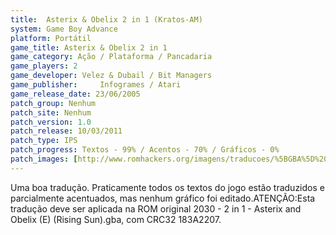 ```yaml
---
title:  Asterix & Obelix 2 in 1 (Kratos-AM)
system: Game Boy Advance
platform: Portátil
game_title: Asterix & Obelix 2 in 1
game_category: Ação / Plataforma / Pancadaria
game_players: 2
game_developer: Velez & Dubail / Bit Managers
game_publisher: 	Infogrames / Atari
game_release_date: 23/06/2005
patch_group: Nenhum
patch_site: Nenhum
patch_version: 1.0
patch_release: 10/03/2011
patch_type: IPS
patch_progress: Textos - 99% / Acentos - 70% / Gráficos - 0%
patch_images: [http://www.romhackers.org/imagens/traducoes/%5BGBA%5D%20Asterix%20&%20Obelix%202%20in%201%20-%20Kratos-AM%20-%201.png,http://www.romhackers.org/imagens/traducoes/%5BGBA%5D%20Asterix%20&%20Obelix%202%20in%201%20-%20Kratos-AM%20-%202.png,http://www.romhackers.org/imagens/traducoes/%5BGBA%5D%20Asterix%20&%20Obelix%202%20in%201%20-%20Kratos-AM%20-%203.png]
---
```

Uma boa tradução. Praticamente todos os textos do jogo estão traduzidos e parcialmente acentuados, mas nenhum gráfico foi editado.ATENÇÃO:Esta tradução deve ser aplicada na ROM original 2030 - 2 in 1 - Asterix and Obelix (E) (Rising Sun).gba, com CRC32 183A2207.